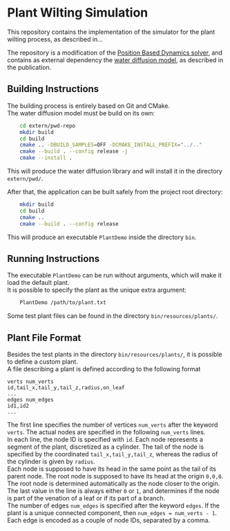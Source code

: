 # Plant Wilting Simulation
This repository contains the implementation of the simulator for the plant wilting process, as described in...  

The repository is a modification of the [Position Based Dynamics solver](https://github.com/InteractiveComputerGraphics/PositionBasedDynamics),
and contains as external dependency the [water diffusion model](https://github.com/filthynobleman/plant-water-diffusion), as described in the
publication.


## Building Instructions
The building process is entirely based on Git and CMake.  
The water diffusion model must be build on its own:
```sh
	cd extern/pwd-repo
	mkdir build
	cd build
	cmake .. -DBUILD_SAMPLES=OFF -DCMAKE_INSTALL_PREFIX="../.."
	cmake --build . --config release -j
	cmake --install .
```
This will produce the water diffusion library and will install it in the directory `extern/pwd/`.  

After that, the application can be built safely from the project root directory:
```sh
	mkdir build
	cd build
	cmake ..
	cmake --build . --config release
```
This will produce an executable `PlantDemo` inside the directory `bin`.


## Running Instructions
The executable `PlantDemo` can be run without arguments, which will make it load the default plant.  
It is possible to specify the plant as the unique extra argument:
```sh
	PlantDemo /path/to/plant.txt
```
Some test plant files can be found in the directory `bin/resources/plants/`.


## Plant File Format
Besides the test plants in the directory `bin/resources/plants/`, it is possible to define a custom plant.  
A file describing a plant is defined according to the following format
```
verts num_verts
id,tail_x,tail_y,tail_z,radius,on_leaf
...
edges num_edges
id1,id2
...
```
The first line specifies the number of vertices `num_verts` after the keyword `verts`. The actual nodes are specified in the
following `num_verts` lines.  
In each line, the node ID is specified with `id`. Each node represents a segment of the plant, discretized as a cylinder. The tail
of the node is specified by the coordinated `tail_x,tail_y,tail_z`, whereas the radius of the cylinder is given by `radius`.  
Each node is supposed to have its head in the same point as the tail of its parent node. The root node is supposed to have its head
at the origin `0,0,0`. The root node is determined automatically as the node closer to the origin.  
The last value in the line is always either `0` or `1`, and determines if the node is part of the venation of a leaf or if its
part of a branch.  
The number of edges `num_edges` is specified after the keyword `edges`. If the plant is a unique connected component, then
`num_edges = num_verts - 1`.  
Each edge is encoded as a couple of node IDs, separated by a comma.